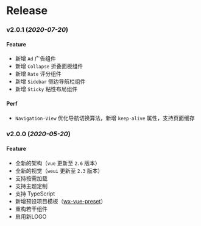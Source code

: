 # Release

### v2.0.1 (_2020-07-20_)

#### Feature

- 新增 `Ad` 广告组件
- 新增 `Collapse` 折叠面板组件
- 新增 `Rate` 评分组件
- 新增 `Sidebar` 侧边导航栏组件
- 新增 `Sticky` 粘性布局组件

#### Perf

- `Navigation-View` 优化导航切换算法，新增 `keep-alive` 属性，支持页面缓存


### v2.0.0 (_2020-05-20_)

#### Feature

- 全新的架构（`vue` 更新至 `2.6` 版本）
- 全新的视觉（`weui` 更新至 `2.3` 版本）
- 支持按需加载
- 支持主题定制
- 支持 TypeScript
- 新增预设项目模板（[wx-vue-preset](https://github.com/alex8088/wx-vue-preset)）
- 重构若干组件
- 启用新LOGO